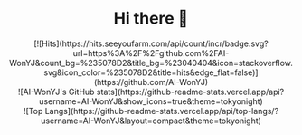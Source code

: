 <div align="center">
  <h1>Hi there 👋</h1>
[![Hits](https://hits.seeyoufarm.com/api/count/incr/badge.svg?url=https%3A%2F%2Fgithub.com%2FAI-WonYJ&count_bg=%235078D2&title_bg=%23040404&icon=stackoverflow.svg&icon_color=%235078D2&title=hits&edge_flat=false)](https://github.com/AI-WonYJ)
<br>
![AI-WonYJ's GitHub stats](https://github-readme-stats.vercel.app/api?username=AI-WonYJ&show_icons=true&theme=tokyonight) 
<br>
![Top Langs](https://github-readme-stats.vercel.app/api/top-langs/?username=AI-WonYJ&layout=compact&theme=tokyonight)
  
</div>


<!--
**AI-WonYJ/AI-WonYJ** is a ✨ _special_ ✨ repository because its `README.md` (this file) appears on your GitHub profile.

Here are some ideas to get you started:

- 🔭 I’m currently working on ...
- 🌱 I’m currently learning ...
- 👯 I’m looking to collaborate on ...
- 🤔 I’m looking for help with ...
- 💬 Ask me about ...
- 📫 How to reach me: ...
- 😄 Pronouns: ...
- ⚡ Fun fact: ...
-->
